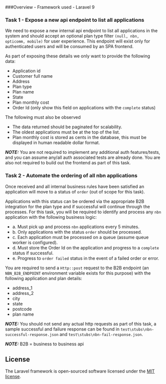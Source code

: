###Overview -   Framework used - Laravel 9


### Task 1 - Expose a new api endpoint to list all applications

We need to expose a new internal api endpoint to list all applications in the system and should accept an optional plan type filter `(null, nbn, opticomm, mobile)` for user experience. This endpoint will exist only for authenticated users and will be consumed by an SPA frontend.

As part of exposing these details we only want to provide the following data:
- Application id
- Customer full name
- Address
- Plan type
- Plan name
- State
- Plan monthly cost
- Order Id (only show this field on applications with the `complete` status)

The following must also be observed
- The data returned should be paginated for scalability.
- The oldest applications must be at the top of the list.
- Plan monthly cost is stored as cents in the database, this must be displayed in human readable dollar format.

***NOTE:*** You are not required to implement any additional auth features/tests, and you can assume any/all auth associated tests are already done. You are also not required to build out the frontend as part of this task.

### Task 2 - Automate the ordering of all nbn applications

Once received and all internal business rules have been satisfied an application will move to a status of `order` (out of scope for this task).

Applications with this status can be ordered via the appropriate B2B integration for the plan type and if successful will continue through the processes. For this task, you will be required to identify and process any `nbn` application with the following business logic:
- a. Must pick up and process `nbn` applications every 5 minutes.
- b. Only applications with the status `order` should be processed.
- c. Each application must be processed on a queue (assume queue worker is configured).
- d. Must store the Order Id on the application and progress to a `complete` status if successful.
- e. Progress to `order failed` status in the event of a failed order or error.

You are required to send a `Http::post` request to the B2B endpoint (an `NBN_B2B_ENDPOINT` environment variable exists for this purpose) with the following application and plan details:
- address_1
- address_2
- city
- state
- postcode
- plan name

***NOTE:*** You should not send any actual http requests as part of this task, a sample successful and failure response can be found in `test\stubs\nbn-successful-response.json` and `test\stubs\nbn-fail-response.json`.

***NOTE:*** B2B = business to business api


## License

The Laravel framework is open-sourced software licensed under the [MIT license](https://opensource.org/licenses/MIT).
